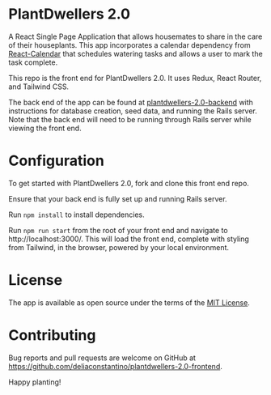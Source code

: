 # PlantDwellers 2.0

A React Single Page Application that allows housemates to share in the care of their houseplants. This app incorporates a calendar dependency from [React-Calendar](https://www.npmjs.com/package/react-calendar) that schedules watering tasks and allows a user to mark the task complete.

This repo is the front end for PlantDwellers 2.0. It uses Redux, React Router, and Tailwind CSS.

The back end of the app can be found at [plantdwellers-2.0-backend](https://github.com/deliaconstantino/plantdwellers-2.0-backend) with instructions for database creation, seed data, and running the Rails server. Note that the back end will need to be running through Rails server while viewing the front end.

# Configuration

To get started with PlantDwellers 2.0, fork and clone this front end repo.

Ensure that your back end is fully set up and running Rails server.

Run `npm install` to install dependencies.

Run `npm run start` from the root of your front end and navigate to http://localhost:3000/. This will load the front end, complete with styling from Tailwind, in the browser, powered by your local environment.

# License

The app is available as open source under the terms of the [MIT License](https://opensource.org/licenses/MIT).

# Contributing

Bug reports and pull requests are welcome on GitHub at https://github.com/deliaconstantino/plantdwellers-2.0-frontend. 

Happy planting!
